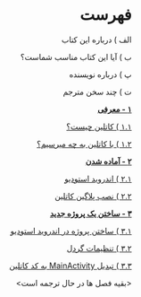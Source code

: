 <div dir="rtl">

# فهرست

الف ) درباره این کتاب

ب ) آیا این کتاب مناسب شماست؟

پ ) درباره نویسنده

ت ) چند سخن مترجم

**[۱ - معرفی](./introduction/README.md)**

[۱.۱ )‌ کاتلین چیست؟](./what-is-kotlin/README.md)

[۱.۲ ) با کاتلین به چه میرسیم؟](./what-do-we-get-with-kotlin/README.md)

**[۲ - آماده شدن](./getting-ready/README.md)**

[۲.۱ ) اندروید استودیو](./android-studio/README.md)

[۲.۲ ) نصب پلاگین کاتلین](./install-kotlin-plugin/README.md)

**[۳ - ساختن یک پروژه جدید](./creating-a-new-project/README.md)**

[۳.۱ ) ساختن پروژه در اندروید استودیو](./creating-the-project-in-android-studio/README.md)

[۳.۲ ) تنظیمات گردل](./configure-gradle/README.md)

[۳.۳ ) تبدیل MainActivity به کد کاتلین](./convert-mainactivity-to-kotlin-code/README.md)

<بقیه فصل ها در حال ترجمه است>
